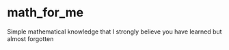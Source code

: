 # math_for_me
Simple mathematical knowledge that I strongly believe you have learned but almost forgotten
